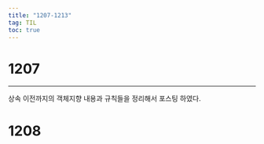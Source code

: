 ```yaml
---
title: "1207-1213"
tag: TIL
toc: true
---
```

# 1207
---
상속 이전까지의 객체지향 내용과 규칙들을 정리해서 포스팅 하였다.  

# 1208